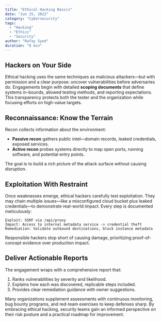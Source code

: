 ```yaml
---
title: "Ethical Hacking Basics"
date: "Jun 15, 2022"
category: "Cybersecurity"
tags:
  - "Hacking"
  - "Ethics"
  - "Security"
author: "Rafay Syed"
duration: "8 min"
---
```


## Hackers on Your Side

Ethical hacking uses the same techniques as malicious attackers—but with permission and a clear purpose: uncover vulnerabilities before adversaries do. Engagements begin with detailed **scoping documents** that define systems in-bounds, allowed testing methods, and reporting expectations. This transparency protects both the tester and the organization while focusing efforts on high-value targets.

## Reconnaissance: Know the Terrain

Recon collects information about the environment:

- **Passive recon** gathers public intel—domain records, leaked credentials, exposed services.  
- **Active recon** probes systems directly to map open ports, running software, and potential entry points.

The goal is to build a rich picture of the attack surface without causing disruption.

## Exploitation With Restraint

Once weaknesses emerge, ethical hackers carefully test exploitation. They may chain multiple issues—like a misconfigured cloud bucket plus leaked credentials—to demonstrate real-world impact. Every step is documented meticulously:

```text
Exploit: SSRF via /api/proxy
Impact: Access to internal metadata service -> credential theft
Remediation: Validate outbound destinations, block instance metadata
```

Responsible hackers stop short of causing damage, prioritizing proof-of-concept evidence over production impact.

## Deliver Actionable Reports

The engagement wraps with a comprehensive report that:

1. Ranks vulnerabilities by severity and likelihood.  
2. Explains how each was discovered, replicable steps included.  
3. Provides clear remediation guidance with owner suggestions.

Many organizations supplement assessments with continuous monitoring, bug bounty programs, and red-team exercises to keep defenses sharp. By embracing ethical hacking, security teams gain an informed perspective on their risk posture and a practical roadmap for improvement.
